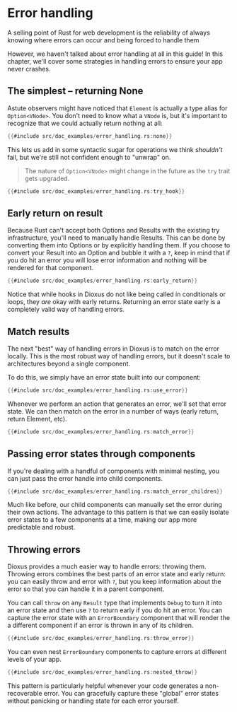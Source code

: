 # Error handling

A selling point of Rust for web development is the reliability of always knowing where errors can occur and being forced to handle them

However, we haven't talked about error handling at all in this guide! In this chapter, we'll cover some strategies in handling errors to ensure your app never crashes.



## The simplest – returning None

Astute observers might have noticed that `Element` is actually a type alias for `Option<VNode>`. You don't need to know what a `VNode` is, but it's important to recognize that we could actually return nothing at all:

```rust
{{#include src/doc_examples/error_handling.rs:none}}
```

This lets us add in some syntactic sugar for operations we think *shouldn't* fail, but we're still not confident enough to "unwrap" on.

> The nature of `Option<VNode>` might change in the future as the `try` trait gets upgraded.

```rust
{{#include src/doc_examples/error_handling.rs:try_hook}}
```

## Early return on result

Because Rust can't accept both Options and Results with the existing try infrastructure, you'll need to manually handle Results. This can be done by converting them into Options or by explicitly handling them. If you choose to convert your Result into an Option and bubble it with a `?`, keep in mind that if you do hit an error you will lose error information and nothing will be rendered for that component.

```rust
{{#include src/doc_examples/error_handling.rs:early_return}}
```

Notice that while hooks in Dioxus do not like being called in conditionals or loops, they *are* okay with early returns. Returning an error state early is a completely valid way of handling errors.


## Match results

The next "best" way of handling errors in Dioxus is to match on the error locally. This is the most robust way of handling errors, but it doesn't scale to architectures beyond a single component.

To do this, we simply have an error state built into our component:

```rust
{{#include src/doc_examples/error_handling.rs:use_error}}
```

Whenever we perform an action that generates an error, we'll set that error state. We can then match on the error in a number of ways (early return, return Element, etc).


```rust
{{#include src/doc_examples/error_handling.rs:match_error}}
```

## Passing error states through components

If you're dealing with a handful of components with minimal nesting, you can just pass the error handle into child components.

```rust
{{#include src/doc_examples/error_handling.rs:match_error_children}}
```

Much like before, our child components can manually set the error during their own actions. The advantage to this pattern is that we can easily isolate error states to a few components at a time, making our app more predictable and robust.

## Throwing errors

Dioxus provides a much easier way to handle errors: throwing them. Throwing errors combines the best parts of an error state and early return: you can easily throw and error with `?`, but you keep information about the error so that you can handle it in a parent component.

You can call `throw` on any `Result` type that implements `Debug` to turn it into an error state and then use `?` to return early if you do hit an error. You can capture the error state with an `ErrorBoundary` component that will render the a different component if an error is thrown in any of its children.

```rust
{{#include src/doc_examples/error_handling.rs:throw_error}}
```

You can even nest `ErrorBoundary` components to capture errors at different levels of your app.

```rust
{{#include src/doc_examples/error_handling.rs:nested_throw}}
```

This pattern is particularly helpful whenever your code generates a non-recoverable error. You can gracefully capture these "global" error states without panicking or handling state for each error yourself.
